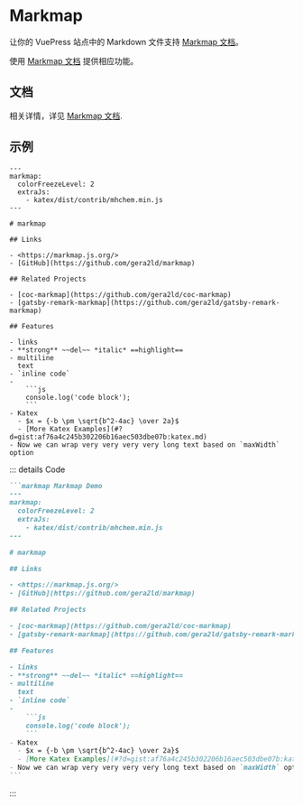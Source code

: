 
# Markmap
让你的 VuePress 站点中的 Markdown 文件支持 [Markmap 文档](https://markmap.js.org/docs/markmap)。

使用 [Markmap 文档](https://markmap.js.org/docs/markmap) 提供相应功能。

## 文档

相关详情，详见 [Markmap 文档](https://markmap.js.org/docs/markmap).


## 示例

```markmap Markmap Demo
---
markmap:
  colorFreezeLevel: 2
  extraJs:
    - katex/dist/contrib/mhchem.min.js
---

# markmap

## Links

- <https://markmap.js.org/>
- [GitHub](https://github.com/gera2ld/markmap)

## Related Projects

- [coc-markmap](https://github.com/gera2ld/coc-markmap)
- [gatsby-remark-markmap](https://github.com/gera2ld/gatsby-remark-markmap)

## Features

- links
- **strong** ~~del~~ *italic* ==highlight==
- multiline
  text
- `inline code`
-
    ```js
    console.log('code block');
    ```
- Katex
  - $x = {-b \pm \sqrt{b^2-4ac} \over 2a}$
  - [More Katex Examples](#?d=gist:af76a4c245b302206b16aec503dbe07b:katex.md)
- Now we can wrap very very very very long text based on `maxWidth` option
```
::: details Code

````md
```markmap Markmap Demo
---
markmap:
  colorFreezeLevel: 2
  extraJs:
    - katex/dist/contrib/mhchem.min.js
---

# markmap

## Links

- <https://markmap.js.org/>
- [GitHub](https://github.com/gera2ld/markmap)

## Related Projects

- [coc-markmap](https://github.com/gera2ld/coc-markmap)
- [gatsby-remark-markmap](https://github.com/gera2ld/gatsby-remark-markmap)

## Features

- links
- **strong** ~~del~~ *italic* ==highlight==
- multiline
  text
- `inline code`
-
    ```js
    console.log('code block');
    ```
- Katex
  - $x = {-b \pm \sqrt{b^2-4ac} \over 2a}$
  - [More Katex Examples](#?d=gist:af76a4c245b302206b16aec503dbe07b:katex.md)
- Now we can wrap very very very very long text based on `maxWidth` option
```
````

:::

